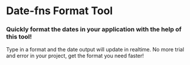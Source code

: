 # Date-fns Format Tool

### Quickly format the dates in your application with the help of this tool! 

Type in a format and the date output will update in realtime. No more trial and error in your project, get the format you need faster!